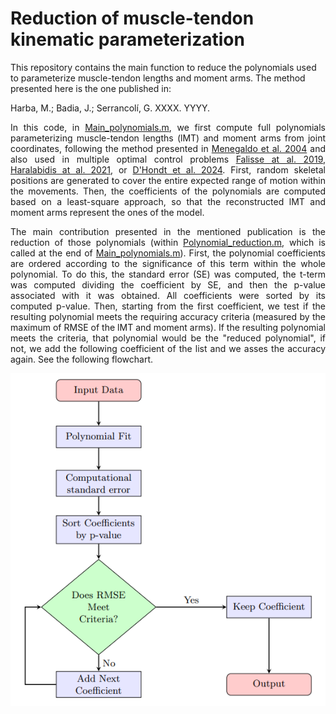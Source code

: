 # Reduction of muscle-tendon kinematic parameterization
This repository contains the main function to reduce the polynomials used to parameterize muscle-tendon lengths and moment arms.
The method presented here is the one published in:

Harba, M.; Badia, J.; Serrancolí, G. XXXX. YYYY.

<div align="justify">
In this code, in <a href="Main_polynomials.m">Main_polynomials.m</a>, we first compute full polynomials parameterizing muscle-tendon lengths (lMT) and moment arms from joint coordinates, following the method presented in <a href="https://doi.org/10.1016/j.jbiomech.2003.12.017">Menegaldo et al. 2004</a> and also used in multiple optimal control problems <a href="https://doi.org/10.1371/journal.pone.0217730">Falisse at al. 2019</a>, <a href="https://doi.org/10.7717/peerj.10975">Haralabidis at al. 2021</a>, or <a href="https://doi.org/10.1371/journal.pcbi.1012219">D'Hondt et al. 2024</a>. First, random skeletal positions are generated to cover the entire expected range of motion within the movements. Then, the coefficients of the polynomials are computed based on a least-square approach, so that the reconstructed lMT and moment arms represent the ones of the model. 
<p></p>
The main contribution presented in the mentioned publication is the reduction of those polynomials (within <a href="Polynomial_reduction.m">Polynomial_reduction.m</a>, which is called at the end of <a href="Main_polynomials.m">Main_polynomials.m</a>). First, the polynomial coefficients are ordered according to the significance of this term within the whole polynomial. To do this, the standard error (SE) was computed, the t-term was computed dividing the coefficient by SE, and then the p-value associated with it was obtained. All coefficients were sorted by its computed p-value. Then, starting from the first coefficient, we test if the resulting polynomial meets the requiring accuracy criteria (measured by the maximum of RMSE of the lMT and moment arms). If the resulting polynomial meets the criteria, that polynomial would be the "reduced polynomial", if not, we add the following coefficient of the list and we asses the accuracy again. See the following flowchart.
</div>

<p align="center">
  <img src="img/flowchart.png" alt="flowchart">
</p>
